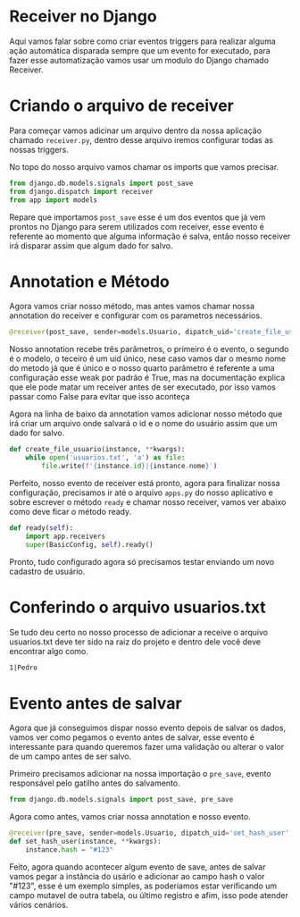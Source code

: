 # Receiver no Django
Aqui vamos falar sobre como criar eventos triggers para realizar alguma ação automática disparada sempre que um evento for executado, para fazer esse automatização vamos usar um modulo do Django chamado Receiver.

# Criando o arquivo de receiver
Para começar vamos adicinar um arquivo dentro da nossa aplicação chamado ``receiver.py``, dentro desse arquivo iremos configurar todas as nossas triggers.

No topo do nosso arquivo vamos chamar os imports que vamos precisar.
```python
from django.db.models.signals import post_save
from django.dispatch import receiver
from app import models
```

Repare que importamos ``post_save`` esse é um dos eventos que já vem prontos no Django para serem utilizados com receiver, esse evento é referente ao momento que alguma informação é salva, então nosso receiver irá disparar assim que algum dado for salvo.

# Annotation e Método
Agora vamos criar nosso método, mas antes vamos chamar nossa annotation do receiver e configurar com os parametros necessários.

```python
@receiver(post_save, sender=models.Usuario, dipatch_uid='create_file_usuario', weak=False)
```
Nosso annotation recebe três parâmetros, o primeiro é o evento, o segundo é o modelo, o teceiro é um uid único, nese caso vamos dar o mesmo nome do metodo já que é único e o nosso quarto parâmetro é referente a uma configuração esse weak por padrão é True, mas na documentação explica que ele pode matar um receiver antes de ser executado, por isso vamos passar como False para evitar que isso aconteça

Agora na linha de baixo da annotation vamos adicionar nosso método que irá criar um arquivo onde salvará o id e o nome do usuário assim que um dado for salvo.

```python
def create_file_usuario(instance, **kwargs):
    while open('usuarios.txt', 'a') as file:
        file.write(f'{instance.id}|{instance.nome}')
```

Perfeito, nosso evento de receiver está pronto, agora para finalizar nossa configuração, precisamos ir até o arquivo ``apps.py`` do nosso aplicativo e sobre escrever o método ``ready`` e chamar nosso receiver, vamos ver abaixo como deve ficar o método ready.

```python
def ready(self):
    import app.receivers
    super(BasicConfig, self).ready()
```

Pronto, tudo configurado agora só precisamos testar enviando um novo cadastro de usuário.

# Conferindo o arquivo usuarios.txt
Se tudo deu certo no nosso processo de adicionar a receive o arquivo usuarios.txt deve ter sido na raiz do projeto e dentro dele você deve encontrar algo como.

```txt
1|Pedro
```

# Evento antes de salvar
Agora que já conseguimos dispar nosso evento depois de salvar os dados, vamos ver como pegamos o evento antes de salvar, esse evento é interessante para quando queremos fazer uma validação ou alterar o valor de um campo antes de ser salvo.

Primeiro precisamos adicionar na nossa importação o ``pre_save``, evento responsável pelo gatilho antes do salvamento.

```python
from django.db.models.signals import post_save, pre_save
```

Agora como antes, vamos criar nossa annotation e nosso evento.

```python
@receiver(pre_save, sender=models.Usuario, dipatch_uid='set_hash_user', weak=False)
def set_hash_user(instance, **kwargs):
    instance.hash = "#123"
```

Feito, agora quando acontecer algum evento de save, antes de salvar vamos pegar a instância do usário e adicionar ao campo hash o valor "#123", esse é um exemplo simples, as poderiamos estar verificando um campo mutavel de outra tabela, ou último registro e afim, isso pode atender vários cenários.